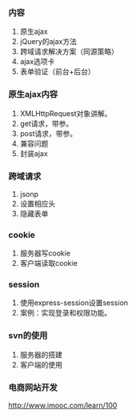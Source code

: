 ### 内容
1. 原生ajax
2. jQuery的ajax方法
3. 跨域请求解决方案（同源策略）
4. ajax选项卡
5. 表单验证（前台+后台）

### 原生ajax内容
1. XMLHttpRequest对象讲解。
2. get请求，带参。
3. post请求，带参。
4. 兼容问题
5. 封装ajax

### 跨域请求
1. jsonp
2. 设置相应头
3. 隐藏表单

### cookie
1. 服务器写cookie
2. 客户端读取cookie

### session
1. 使用express-session设置session
2. 案例：实现登录和权限功能。

### svn的使用
1. 服务器的搭建
2. 客户端的使用

### 电商网站开发
http://www.imooc.com/learn/100
